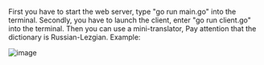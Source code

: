 First you have to start the web server, type "go run main.go" into the terminal.
Secondly, you have to launch the client, enter "go run client.go" into the terminal.
Then you can use a mini-translator,
Pay attention that the dictionary is Russian-Lezgian.
Example:

![image](https://user-images.githubusercontent.com/90182109/198841161-5a3ff5db-8562-47ca-95a6-f24b846e31c6.png)

